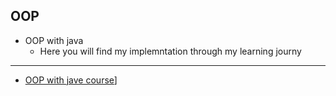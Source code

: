 ## OOP
- OOP with java
    - Here you will find my implemntation through my learning journy
---
- [OOP with jave course](https://www.youtube.com/playlist?list=PLCInYL3l2AagY7fFlhCrjpLiIFybW3yQv)] 